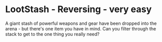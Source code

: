 # LootStash - Reversing - very easy

A giant stash of powerful weapons and gear have been dropped into the arena - but there's one item you have in mind. Can you filter through the stack to get to the one thing you really need?

